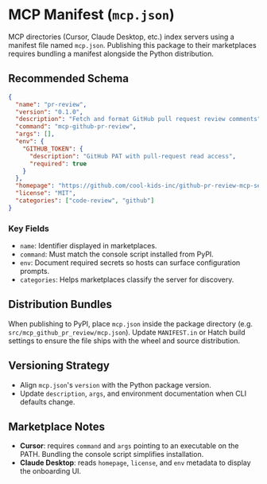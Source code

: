 # MCP Manifest (`mcp.json`)

MCP directories (Cursor, Claude Desktop, etc.) index servers using a manifest file named `mcp.json`. Publishing this package to their marketplaces requires bundling a manifest alongside the Python distribution.

## Recommended Schema

```json
{
  "name": "pr-review",
  "version": "0.1.0",
  "description": "Fetch and format GitHub pull request review comments",
  "command": "mcp-github-pr-review",
  "args": [],
  "env": {
    "GITHUB_TOKEN": {
      "description": "GitHub PAT with pull-request read access",
      "required": true
    }
  },
  "homepage": "https://github.com/cool-kids-inc/github-pr-review-mcp-server",
  "license": "MIT",
  "categories": ["code-review", "github"]
}
```

### Key Fields

- `name`: Identifier displayed in marketplaces.
- `command`: Must match the console script installed from PyPI.
- `env`: Document required secrets so hosts can surface configuration prompts.
- `categories`: Helps marketplaces classify the server for discovery.

## Distribution Bundles

When publishing to PyPI, place `mcp.json` inside the package directory (e.g. `src/mcp_github_pr_review/mcp.json`). Update `MANIFEST.in` or Hatch build settings to ensure the file ships with the wheel and source distribution.

## Versioning Strategy

- Align `mcp.json`'s `version` with the Python package version.
- Update `description`, `args`, and environment documentation when CLI defaults change.

## Marketplace Notes

- **Cursor**: requires `command` and `args` pointing to an executable on the PATH. Bundling the console script simplifies installation.
- **Claude Desktop**: reads `homepage`, `license`, and `env` metadata to display the onboarding UI.
